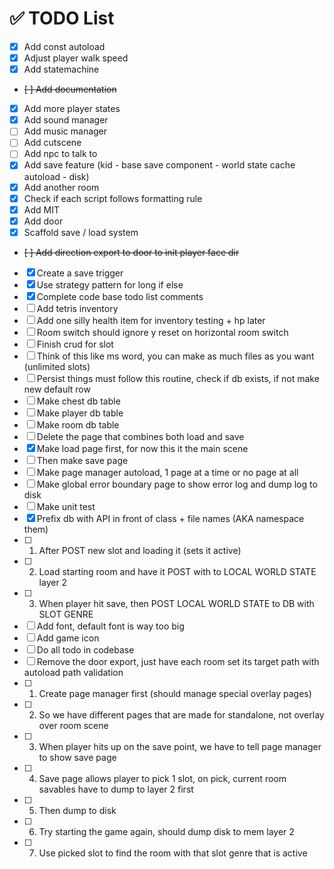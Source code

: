 # ✅ TODO List

- [x] Add const autoload
- [x] Adjust player walk speed
- [x] Add statemachine
- ~~[ ] Add documentation~~
- [x] Add more player states
- [x] Add sound manager
- [ ] Add music manager
- [ ] Add cutscene
- [ ] Add npc to talk to
- [x] Add save feature (kid - base save component - world state cache autoload - disk)
- [x] Add another room
- [x] Check if each script follows formatting rule
- [x] Add MIT
- [x] Add door
- [x] Scaffold save / load system
- ~~[ ] Add direction export to door to init player face dir~~
- [x] Create a save trigger
- [x] Use strategy pattern for long if else
- [x] Complete code base todo list comments
- [ ] Add tetris inventory
- [ ] Add one silly health item for inventory testing + hp later
- [ ] Room switch should ignore y reset on horizontal room switch
- [ ] Finish crud for slot
- [ ] Think of this like ms word, you can make as much files as you want (unlimited slots)
- [ ] Persist things must follow this routine, check if db exists, if not make new default row
- [ ] Make chest db table
- [ ] Make player db table
- [ ] Make room db table
- [ ] Delete the page that combines both load and save
- [x] Make load page first, for now this it the main scene
- [ ] Then make save page
- [ ] Make page manager autoload, 1 page at a time or no page at all
- [ ] Make global error boundary page to show error log and dump log to disk
- [ ] Make unit test
- [x] Prefix db with API in front of class + file names (AKA namespace them)
- [ ] 1. After POST new slot and loading it (sets it active)
- [ ] 2. Load starting room and have it POST with to LOCAL WORLD STATE layer 2
- [ ] 3. When player hit save, then POST LOCAL WORLD STATE to DB with SLOT GENRE
- [ ] Add font, default font is way too big
- [ ] Add game icon
- [ ] Do all todo in codebase
- [ ] Remove the door export, just have each room set its target path with autoload path validation
- [ ] 1. Create page manager first (should manage special overlay pages)
- [ ] 2. So we have different pages that are made for standalone, not overlay over room scene
- [ ] 3. When player hits up on the save point, we have to tell page manager to show save page
- [ ] 4. Save page allows player to pick 1 slot, on pick, current room savables have to dump to layer 2 first
- [ ] 5. Then dump to disk
- [ ] 6. Try starting the game again, should dump disk to mem layer 2
- [ ] 7. Use picked slot to find the room with that slot genre that is active
